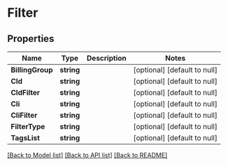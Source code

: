 # Filter

## Properties
Name | Type | Description | Notes
------------ | ------------- | ------------- | -------------
**BillingGroup** | **string** |  | [optional] [default to null]
**Cld** | **string** |  | [optional] [default to null]
**CldFilter** | **string** |  | [optional] [default to null]
**Cli** | **string** |  | [optional] [default to null]
**CliFilter** | **string** |  | [optional] [default to null]
**FilterType** | **string** |  | [optional] [default to null]
**TagsList** | **string** |  | [optional] [default to null]

[[Back to Model list]](../README.md#documentation-for-models) [[Back to API list]](../README.md#documentation-for-api-endpoints) [[Back to README]](../README.md)

